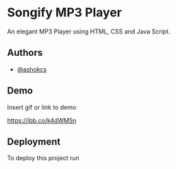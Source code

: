 
# Songify MP3 Player

An elegant MP3 Player using HTML, CSS and Java Script. 



## Authors

- [@ashokcs](https://www.github.com/ashokcs)



## Demo

Insert gif or link to demo

https://ibb.co/k4dWM5n

## Deployment

To deploy this project run

```Go to Github.com/ashokcs -> Settings -> Pages -> Select Branch ->Save
```

